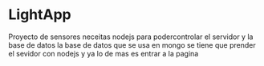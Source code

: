 # LightApp
Proyecto de sensores 
neceitas nodejs para podercontrolar el servidor y la base de datos
la base de datos que se usa en mongo
se tiene que prender el sevidor con nodejs y ya lo de mas es entrar a la pagina
